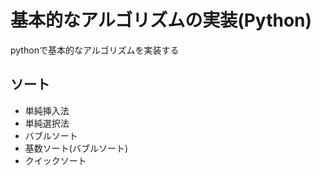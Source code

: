 # 基本的なアルゴリズムの実装(Python)
pythonで基本的なアルゴリズムを実装する

## ソート

* 単純挿入法
* 単純選択法
* バブルソート
* 基数ソート(バブルソート)
* クイックソート
